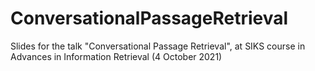# ConversationalPassageRetrieval
Slides for the talk "Conversational Passage Retrieval", at SIKS course in Advances in Information Retrieval (4 October 2021)
